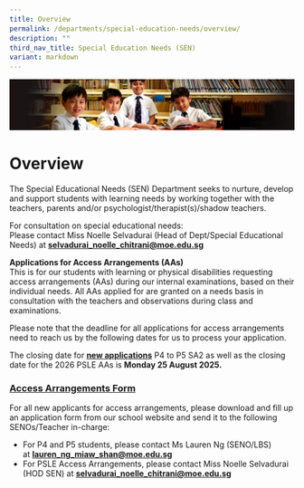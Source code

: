 ```yaml
---
title: Overview
permalink: /departments/special-education-needs/overview/
description: ""
third_nav_title: Special Education Needs (SEN)
variant: markdown
---
```

![](/images/Sub-banner1.jpg)

Overview
========

The Special Educational Needs (SEN) Department seeks to nurture, develop and support students with learning needs by working together with the teachers, parents and/or psychologist/therapist(s)/shadow teachers.

For consultation on special educational needs:&nbsp;<br>
Please contact Miss Noelle Selvadurai (Head of Dept/Special Educational Needs) at&nbsp;**[selvadurai\_noelle\_chitrani@moe.edu.sg](mailto:selvadurai_noelle_chitrani@moe.edu.sg)**

**Applications for Access Arrangements (AAs)**<br>
This is for our students with learning or physical disabilities requesting access arrangements (AAs) during our internal examinations, based on their individual needs.  All AAs applied for are granted on a needs basis in consultation with the teachers and observations during class and examinations.

Please note that the deadline for all applications for access arrangements need to reach us by the following dates for us to process your application.

The closing date for&nbsp;<b><u>new applications</u></b>&nbsp;P4 to P5 SA2 as well as the closing date for the 2026 PSLE AAs is&nbsp;**Monday 25 August 2025.**

### [Access Arrangements Form](/files/AA%20Application_Form_AAs_21%20Feb%202022.pdf)

For all new applicants for access arrangements, please download and fill up an application form from our school website and send it to the following SENOs/Teacher in-charge:

*   For P4 and P5 students, please contact Ms Lauren Ng (SENO/LBS) at&nbsp;[**lauren\_ng\_miaw\_shan@moe.edu.sg**](mailto:lauren_ng_miaw_shan@moe.edu.sg)
*   For PSLE Access Arrangements, please contact Miss Noelle Selvadurai (HOD SEN) at&nbsp;[**selvadurai\_noelle\_chitrani@moe.edu.sg**](mailto:selvadurai_noelle_chitrani@moe.edu.sg)